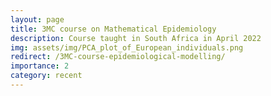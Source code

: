 ```yaml
---
layout: page
title: 3MC course on Mathematical Epidemiology
description: Course taught in South Africa in April 2022
img: assets/img/PCA_plot_of_European_individuals.png
redirect: /3MC-course-epidemiological-modelling/
importance: 2
category: recent
---
```

